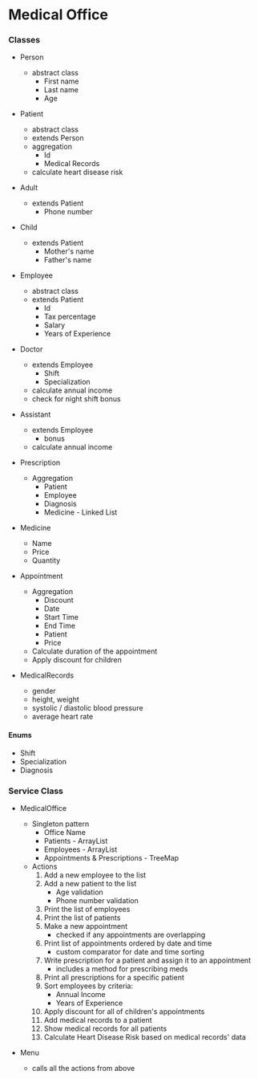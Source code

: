 # **Medical Office**
### Classes

* Person
    * abstract class
        - First name
        - Last name
        - Age

* Patient
    * abstract class
    * extends Person
    * aggregation
        - Id
        - Medical Records
    * calculate heart disease risk

* Adult
    * extends Patient
        - Phone number

* Child
    * extends Patient
        - Mother's name
        - Father's name

* Employee
    * abstract class
    * extends Patient
        - Id
        - Tax percentage
        - Salary
        - Years of Experience

* Doctor
    * extends Employee
        - Shift
        - Specialization
    * calculate annual income
    * check for night shift bonus

* Assistant
    * extends Employee
        - bonus
    * calculate annual income

* Prescription
    * Aggregation
        - Patient
        - Employee
        - Diagnosis
        - Medicine - Linked List

* Medicine
    * Name
    * Price
    * Quantity

* Appointment
    * Aggregation
        * Discount
        * Date
        * Start Time
        * End Time
        * Patient
        * Price
    * Calculate duration of the appointment
    * Apply discount for children

* MedicalRecords
    * gender
    * height, weight
    * systolic / diastolic blood pressure
    * average heart rate

#### Enums
* Shift
* Specialization
* Diagnosis

### Service Class
* MedicalOffice
    * Singleton pattern
        * Office Name
        * Patients - ArrayList
        * Employees - ArrayList
        * Appointments & Prescriptions - TreeMap
    * Actions
        1. Add a new employee to the list
        2. Add a new patient to the list
            - Age validation
            - Phone number validation
        3. Print the list of employees
        4. Print the list of patients
        5. Make a new appointment
            - checked if any appointments are overlapping
        6. Print list of appointments ordered by date and time
            - custom comparator for date and time sorting
        7. Write prescription for a patient and assign it to an appointment
            - includes a method for prescribing meds
        8. Print all prescriptions for a specific patient
        9. Sort employees by criteria:
            - Annual Income
            - Years of Experience
        10. Apply discount for all of children's appointments
        11. Add medical records to a patient
        12. Show medical records for all patients
        13. Calculate Heart Disease Risk based on medical records' data

* Menu
    * calls all the actions from above 

